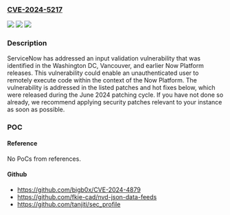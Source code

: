 ### [CVE-2024-5217](https://cve.mitre.org/cgi-bin/cvename.cgi?name=CVE-2024-5217)
![](https://img.shields.io/static/v1?label=Product&message=Now%20Platform&color=blue)
![](https://img.shields.io/static/v1?label=Version&message=0%3C%20Utah%20Patch%2010%20Hot%20Fix%203%20&color=brighgreen)
![](https://img.shields.io/static/v1?label=Vulnerability&message=CWE-184%20Incomplete%20List%20of%20Disallowed%20Inputs&color=brighgreen)

### Description

ServiceNow has addressed an input validation vulnerability that was identified in the Washington DC, Vancouver, and earlier Now Platform releases. This vulnerability could enable an unauthenticated user to remotely execute code within the context of the Now Platform. The vulnerability is addressed in the listed patches and hot fixes below, which were released during the June 2024 patching cycle. If you have not done so already, we recommend applying security patches relevant to your instance as soon as possible.

### POC

#### Reference
No PoCs from references.

#### Github
- https://github.com/bigb0x/CVE-2024-4879
- https://github.com/fkie-cad/nvd-json-data-feeds
- https://github.com/tanjiti/sec_profile


